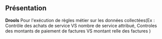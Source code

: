 ## Présentation

**Drools** Pour l'exécution de règles métier sur les données collectées(Ex : Contrôle des achats de service VS nombre de service attribué, Controles des montants de paiement de factures VS montant relle des factures )

